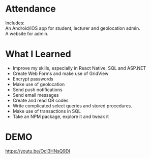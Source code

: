 # Attendance

Includes:  
An Android/iOS app for student, lecturer and geolocation admin.  
A website for admin.

# What I Learned

* Improve my skills, especially in React Native, SQL and ASP.NET
* Create Web Forms and make use of GridView
* Encrypt passwords
* Make use of geolocation
* Send push notifications
* Send email messages
* Create and read QR codes
* Write complicated select queries and stored procedures.
* Make use of transactions in SQL
* Take an NPM package, explore it and tweak it

# DEMO
https://youtu.be/Odi3HNsQ9DI
